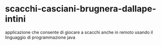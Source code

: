 # scacchi-casciani-brugnera-dallape-intini
applicazione che consente di giocare a scacchi anche in remoto usando il linguaggio di programmazione java
